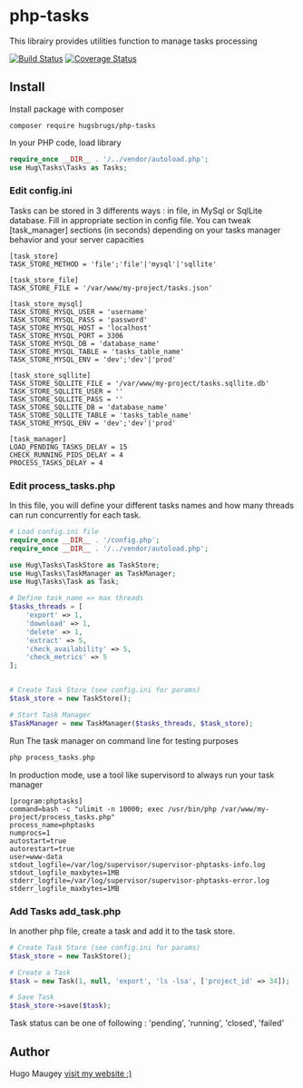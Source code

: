 # php-tasks

This librairy provides utilities function to manage tasks processing

[![Build Status](https://travis-ci.org/hugsbrugs/php-tasks.svg?branch=master)](https://travis-ci.org/hugsbrugs/php-tasks)
[![Coverage Status](https://coveralls.io/repos/github/hugsbrugs/php-tasks/badge.svg?branch=master)](https://coveralls.io/github/hugsbrugs/php-tasks?branch=master)

## Install

Install package with composer
```
composer require hugsbrugs/php-tasks
```

In your PHP code, load library
```php
require_once __DIR__ . '/../vendor/autoload.php';
use Hug\Tasks\Tasks as Tasks;
```

### Edit config.ini

Tasks can be stored in 3 differents ways : in file, in MySql or SqlLite database. Fill in appropriate section in config file. You can tweak [task_manager] sections (in seconds) depending on your tasks manager behavior and your server capacities

```
[task_store]
TASK_STORE_METHOD = 'file';'file'|'mysql'|'sqllite'

[task_store_file]
TASK_STORE_FILE = '/var/www/my-project/tasks.json'

[task_store_mysql]
TASK_STORE_MYSQL_USER = 'username'
TASK_STORE_MYSQL_PASS = 'password'
TASK_STORE_MYSQL_HOST = 'localhost'
TASK_STORE_MYSQL_PORT = 3306
TASK_STORE_MYSQL_DB = 'database_name'
TASK_STORE_MYSQL_TABLE = 'tasks_table_name'
TASK_STORE_MYSQL_ENV = 'dev';'dev'|'prod'

[task_store_sqllite]
TASK_STORE_SQLLITE_FILE = '/var/www/my-project/tasks.sqllite.db'
TASK_STORE_SQLLITE_USER = ''
TASK_STORE_SQLLITE_PASS = ''
TASK_STORE_SQLLITE_DB = 'database_name'
TASK_STORE_SQLLITE_TABLE = 'tasks_table_name'
TASK_STORE_MYSQL_ENV = 'dev';'dev'|'prod'

[task_manager]
LOAD_PENDING_TASKS_DELAY = 15
CHECK_RUNNING_PIDS_DELAY = 4
PROCESS_TASKS_DELAY = 4
```


### Edit process_tasks.php
In this file, you will define your different tasks names and how many threads can run concurrently for each task.

```php
# Load config.ini file
require_once __DIR__ . '/config.php';
require_once __DIR__ . '/../vendor/autoload.php';

use Hug\Tasks\TaskStore as TaskStore;
use Hug\Tasks\TaskManager as TaskManager;
use Hug\Tasks\Task as Task;

# Define task_name => max threads
$tasks_threads = [
    'export' => 1,
    'download' => 1,
    'delete' => 1,
    'extract' => 5,
    'check_availability' => 5,
    'check_metrics' => 5
];


# Create Task Store (see config.ini for params)
$task_store = new TaskStore();

# Start Task Manager
$TaskManager = new TaskManager($tasks_threads, $task_store);
```

Run The task manager on command line for testing purposes
```php
php process_tasks.php
```

In production mode, use a tool like supervisord to always run your task manager
```
[program:phptasks]
command=bash -c "ulimit -n 10000; exec /usr/bin/php /var/www/my-project/process_tasks.php"
process_name=phptasks
numprocs=1
autostart=true
autorestart=true
user=www-data
stdout_logfile=/var/log/supervisor/supervisor-phptasks-info.log
stdout_logfile_maxbytes=1MB
stderr_logfile=/var/log/supervisor/supervisor-phptasks-error.log
stderr_logfile_maxbytes=1MB
```

### Add Tasks add_task.php
In another php file, create a task and add it to the task store.
```php
# Create Task Store (see config.ini for params)
$task_store = new TaskStore();

# Create a Task
$task = new Task(1, null, 'export', 'ls -lsa', ['project_id' => 34]);

# Save Task
$task_store->save($task);
```

Task status can be one of following : 'pending', 'running', 'closed', 'failed'


## Author

Hugo Maugey [visit my website ;)](https://hugo.maugey.fr)